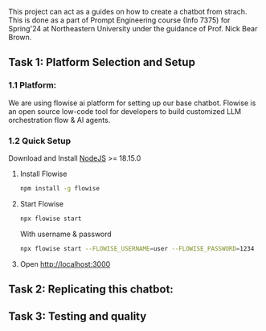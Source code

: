 This project can act as a guides on how to create a chatbot from strach. This is done as a part of Prompt Engineering course (Info 7375) for Spring'24 at Northeastern University under the guidance of Prof. Nick Bear Brown. 


## Task 1: Platform Selection and Setup

### 1.1 Platform: 
We are using flowise ai platform for setting up our base chatbot. Flowise is an open source low-code tool for developers to build customized LLM orchestration flow & AI agents.

### 1.2 Quick Setup

Download and Install [NodeJS](https://nodejs.org/en/download) >= 18.15.0

1. Install Flowise
    ```bash
    npm install -g flowise
    ```
2. Start Flowise

    ```bash
    npx flowise start
    ```

    With username & password

    ```bash
    npx flowise start --FLOWISE_USERNAME=user --FLOWISE_PASSWORD=1234
    ```

3. Open [http://localhost:3000](http://localhost:3000)


## Task 2: Replicating this chatbot:




## Task 3: Testing and quality 




